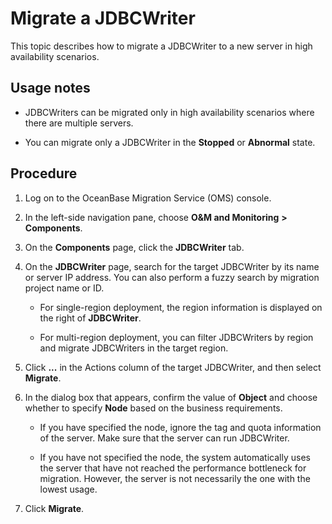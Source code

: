 # Migrate a JDBCWriter

This topic describes how to migrate a JDBCWriter to a new server in high availability scenarios.

## Usage notes

* JDBCWriters can be migrated only in high availability scenarios where there are multiple servers.

* You can migrate only a JDBCWriter in the **Stopped** or **Abnormal** state.

## Procedure

1. Log on to the OceanBase Migration Service (OMS) console.

2. In the left-side navigation pane, choose **O\&M and Monitoring** **\>** **Components**.

3. On the **Components** page, click the **JDBCWriter** tab.

4. On the **JDBCWriter** page, search for the target JDBCWriter by its name or server IP address. You can also perform a fuzzy search by migration project name or ID.

   * For single-region deployment, the region information is displayed on the right of **JDBCWriter**.

   * For multi-region deployment, you can filter JDBCWriters by region and migrate JDBCWriters in the target region.

5. Click **...** in the Actions column of the target JDBCWriter, and then select **Migrate**.

6. In the dialog box that appears, confirm the value of **Object** and choose whether to specify **Node** based on the business requirements.

   * If you have specified the node, ignore the tag and quota information of the server. Make sure that the server can run JDBCWriter.

   * If you have not specified the node, the system automatically uses the server that have not reached the performance bottleneck for migration. However, the server is not necessarily the one with the lowest usage.

7. Click **Migrate**.

